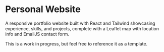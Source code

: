 # Personal Website

A responsive portfolio website built with React and Tailwind showcasing experience, skills, and projects, complete with a Leaflet map with location info and EmailJS contact form.

This is a work in progress, but feel free to reference it as a template.
